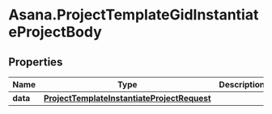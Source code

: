 # Asana.ProjectTemplateGidInstantiateProjectBody

## Properties
Name | Type | Description | Notes
------------ | ------------- | ------------- | -------------
**data** | [**ProjectTemplateInstantiateProjectRequest**](ProjectTemplateInstantiateProjectRequest.md) |  | [optional] 
